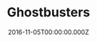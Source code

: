 ---
title: "Ghostbusters"
year: 2016
date: 2016-11-05T00:00:00.000Z
permalink: /almanac/movies/2016-11-05-ghostbusters/index.html
rating: 3
---